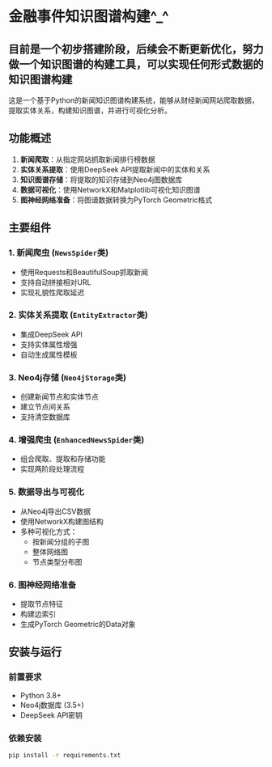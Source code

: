 # 金融事件知识图谱构建^_^
## 目前是一个初步搭建阶段，后续会不断更新优化，努力做一个知识图谱的构建工具，可以实现任何形式数据的知识图谱构建
这是一个基于Python的新闻知识图谱构建系统，能够从财经新闻网站爬取数据，提取实体关系，构建知识图谱，并进行可视化分析。

## 功能概述

1. **新闻爬取**：从指定网站抓取新闻排行榜数据
2. **实体关系提取**：使用DeepSeek API提取新闻中的实体和关系
3. **知识图谱存储**：将提取的知识存储到Neo4j图数据库
4. **数据可视化**：使用NetworkX和Matplotlib可视化知识图谱
5. **图神经网络准备**：将图谱数据转换为PyTorch Geometric格式


## 主要组件

### 1. 新闻爬虫 (`NewsSpider`类)
- 使用Requests和BeautifulSoup抓取新闻
- 支持自动拼接相对URL
- 实现礼貌性爬取延迟

### 2. 实体关系提取 (`EntityExtractor`类)
- 集成DeepSeek API
- 支持实体属性增强
- 自动生成属性模板

### 3. Neo4j存储 (`Neo4jStorage`类)
- 创建新闻节点和实体节点
- 建立节点间关系
- 支持清空数据库

### 4. 增强爬虫 (`EnhancedNewsSpider`类)
- 组合爬取、提取和存储功能
- 实现两阶段处理流程

### 5. 数据导出与可视化
- 从Neo4j导出CSV数据
- 使用NetworkX构建图结构
- 多种可视化方式：
  - 按新闻分组的子图
  - 整体网络图
  - 节点类型分布图

### 6. 图神经网络准备
- 提取节点特征
- 构建边索引
- 生成PyTorch Geometric的Data对象

## 安装与运行

### 前置要求
- Python 3.8+
- Neo4j数据库 (3.5+)
- DeepSeek API密钥

### 依赖安装
```bash
pip install -r requirements.txt
